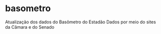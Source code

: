 basometro
=========

Atualização dos dados do Basômetro do Estadão Dados por meio do sites da Câmara e do Senado
